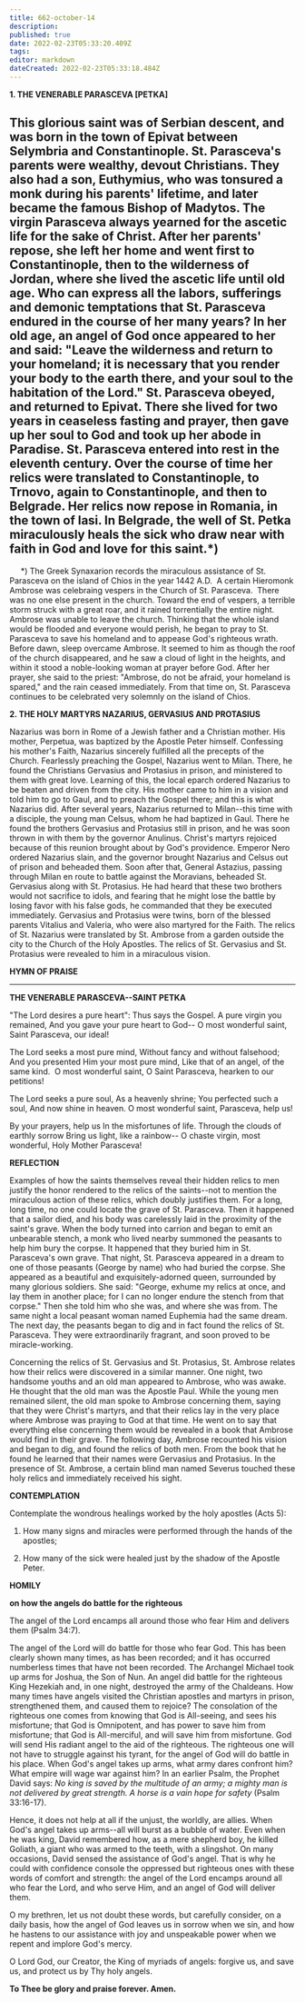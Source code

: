 ```yaml
---
title: 662-october-14
description: 
published: true
date: 2022-02-23T05:33:20.409Z
tags: 
editor: markdown
dateCreated: 2022-02-23T05:33:18.484Z
---
```



**1. THE VENERABLE PARASCEVA [PETKA]**

This glorious saint was of Serbian descent, and was born in the town of Epivat between Selymbria and Constantinople. St. Parasceva's parents were wealthy, devout Christians. They also had a son, Euthymius, who was tonsured a monk during his parents' lifetime, and later became the famous Bishop of Madytos. The virgin Parasceva always yearned for the ascetic life for the sake of Christ. After her parents' repose, she left her home and went first to Constantinople, then to the wilderness of Jordan, where she lived the ascetic life until old age. Who can express all the labors, sufferings and demonic temptations that St. Parasceva endured in the course of her many years? In her old age, an angel of God once appeared to her and said: "Leave the wilderness and return to your homeland; it is necessary that you render your body to the earth there, and your soul to the habitation of the Lord." St. Parasceva obeyed, and returned to Epivat. There she lived for two years in ceaseless fasting and prayer, then gave up her soul to God and took up her abode in Paradise. St. Parasceva entered into rest in the eleventh century. Over the course of time her relics were translated to Constantinople, to Trnovo, again to Constantinople, and then to Belgrade. Her relics now repose in Romania, in the town of Iasi. In Belgrade, the well of St. Petka miraculously heals the sick who draw near with faith in God and love for this saint.*)
--------------------
     *) The Greek Synaxarion records the miraculous assistance of St. Parasceva on the island of Chios in the year 1442 A.D.  A certain Hieromonk Ambrose was celebraing vespers in the Church of St. Parasceva.  There was no one else present in the church. Toward the end of vespers, a terrible storm struck with a great roar, and it rained torrentially the entire night. Ambrose was unable to leave the church. Thinking that the whole island would be flooded and everyone would perish, he began to pray to St. Parasceva to save his homeland and to appease God's righteous wrath. Before dawn, sleep overcame Ambrose. It seemed to him as though the roof of the church disappeared, and he saw a cloud of light in the heights, and within it stood a noble-looking woman at prayer before God. After her prayer, she said to the priest: "Ambrose, do not be afraid, your homeland is spared," and the rain ceased immediately. From that time on, St. Parasceva continues to be celebrated very solemnly on the island of Chios.

**2. THE HOLY MARTYRS NAZARIUS, GERVASIUS AND PROTASIUS**

Nazarius was born in Rome of a Jewish father and a Christian mother. His mother, Perpetua, was baptized by the Apostle Peter himself. Confessing his mother's Faith, Nazarius sincerely fulfilled all the precepts of the Church. Fearlessly preaching the Gospel, Nazarius went to Milan. There, he found the Christians Gervasius and Protasius in prison, and ministered to them with great love. Learning of this, the local eparch ordered Nazarius to be beaten and driven from the city. His mother came to him in a vision and told him to go to Gaul, and to preach the Gospel there; and this is what Nazarius did. After several years, Nazarius returned to Milan--this time with a disciple, the young man Celsus, whom he had baptized in Gaul. There he found the brothers Gervasius and Protasius still in prison, and he was soon thrown in with them by the governor Anulinus. Christ's martyrs rejoiced because of this reunion brought about by God's providence. Emperor Nero ordered Nazarius slain, and the governor brought Nazarius and Celsus out of prison and beheaded them. Soon after that, General Astazius, passing through Milan en route to battle against the Moravians, beheaded St. Gervasius along with St. Protasius. He had heard that these two brothers would not sacrifice to idols, and fearing that he might lose the battle by losing favor with his false gods, he commanded that they be executed immediately. Gervasius and Protasius were twins, born of the blessed parents Vitalius and Valeria, who were also martyred for the Faith. The relics of St. Nazarius were translated by St. Ambrose from a garden outside the city to the Church of the Holy Apostles. The relics of St. Gervasius and St. Protasius were revealed to him in a miraculous vision.



**HYMN OF PRAISE**
****

**THE VENERABLE PARASCEVA--SAINT PETKA**

"The Lord desires a pure heart":
Thus says the Gospel.
A pure virgin you remained,
And you gave your pure heart to God--
O most wonderful saint,
Saint Parasceva, our ideal!

The Lord seeks a most pure mind,
Without fancy and without falsehood;
And you presented Him your most pure mind,
Like that of an angel, of the same kind. 
O most wonderful saint,
O Saint Parasceva, hearken to our petitions!

The Lord seeks a pure soul,
As a heavenly shrine;
You perfected such a soul,
And now shine in heaven.
O most wonderful saint,
Parasceva, help us!

By your prayers, help us
In the misfortunes of life.
Through the clouds of earthly sorrow
Bring us light, like a rainbow--
O chaste virgin, most wonderful,
Holy Mother Parasceva!


**REFLECTION**

Examples of how the saints themselves reveal their hidden relics to men justify the honor rendered to the relics of the saints--not to mention the miraculous action of these relics, which doubly justifies them. For a long, long time, no one could locate the grave of St. Parasceva. Then it happened that a sailor died, and his body was carelessly laid in the proximity of the saint's grave. When the body turned into carrion and began to emit an unbearable stench, a monk who lived nearby summoned the peasants to help him bury the corpse. It happened that they buried him in St. Parasceva's own grave. That night, St. Parasceva appeared in a dream to one of those peasants (George by name) who had buried the corpse. She appeared as a beautiful and exquisitely-adorned queen, surrounded by many glorious soldiers. She said: "George, exhume my relics at once, and lay them in another place; for I can no longer endure the stench from that corpse." Then she told him who she was, and where she was from. The same night a local peasant woman named Euphemia had the same dream. The next day, the peasants began to dig and in fact found the relics of St. Parasceva. They were extraordinarily fragrant, and soon proved to be miracle-working.

Concerning the relics of St. Gervasius and St. Protasius, St. Ambrose relates how their relics were discovered in a similar manner. One night, two handsome youths and an old man appeared to Ambrose, who was awake. He thought that the old man was the Apostle Paul. While the young men remained silent, the old man spoke to Ambrose concerning them, saying that they were Christ's martyrs, and that their relics lay in the very place where Ambrose was praying to God at that time. He went on to say that everything else concerning them would be revealed in a book that Ambrose would find in their grave. The following day, Ambrose recounted his vision and began to dig, and found the relics of both men. From the book that he found he learned that their names were Gervasius and Protasius. In the presence of St. Ambrose, a certain blind man named Severus touched these holy relics and immediately received his sight.



**CONTEMPLATION**

Contemplate the wondrous healings worked by the holy apostles (Acts 5):

1.  How many signs and miracles were performed through the hands of the apostles;

1.  How many of the sick were healed just by the shadow of the Apostle Peter.



**HOMILY**

**on how the angels do battle for the righteous**

The angel of the Lord encamps all around those who fear Him and delivers them (Psalm 34:7).

The angel of the Lord will do battle for those who fear God. This has been clearly shown many times, as has been recorded; and it has occurred numberless times that have not been recorded. The Archangel Michael took up arms for Joshua, the Son of Nun. An angel did battle for the righteous King Hezekiah and, in one night, destroyed the army of the Chaldeans. How many times have angels visited the Christian apostles and martyrs in prison, strengthened them, and caused them to rejoice? The consolation of the righteous one comes from knowing that God is All-seeing, and sees his misfortune; that God is Omnipotent, and has power to save him from misfortune; that God is All-merciful, and will save him from misfortune. God will send His radiant angel to the aid of the righteous. The righteous one will not have to struggle against his tyrant, for the angel of God will do battle in his place. When God's angel takes up arms, what army dares confront him? What empire will wage war against him? In an earlier Psalm, the Prophet David says: *No king is saved by the multitude of an army; a mighty man is not delivered by great strength. A horse is a vain hope for safety* (Psalm 33:16-17). 

Hence, it does not help at all if the unjust, the worldly, are allies. When God's angel takes up arms--all will burst as a bubble of water. Even when he was king, David remembered how, as a mere shepherd boy, he killed Goliath, a giant who was armed to the teeth, with a slingshot. On many occasions, David sensed the assistance of God's angel. That is why he could with confidence console the oppressed but righteous ones with these words of comfort and strength: the angel of the Lord encamps around all who fear the Lord, and who serve Him, and an angel of God will deliver them.

O my brethren, let us not doubt these words, but carefully consider, on a daily basis, how the angel of God leaves us in sorrow when we sin, and how he hastens to our assistance with joy and unspeakable power when we repent and implore God's mercy.

O Lord God, our Creator, the King of myriads of angels: forgive us, and save us, and protect us by Thy holy angels.

**To Thee be glory and praise forever. Amen.**
